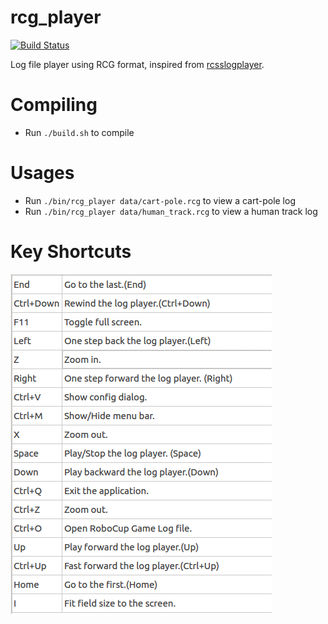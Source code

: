 # rcg\_player

[![Build Status](https://travis-ci.org/aijunbai/rcg_player.svg?branch=master)](https://travis-ci.org/aijunbai/rcg_player)  

Log file player using RCG format, inspired from [rcsslogplayer](http://sourceforge.net/projects/sserver/files/rcsslogplayer/).

# Compiling
- Run `./build.sh` to compile

# Usages
- Run `./bin/rcg_player data/cart-pole.rcg` to view a cart-pole log
- Run `./bin/rcg_player data/human_track.rcg` to view a human track log

# Key Shortcuts
![data/keys.png](data/keys.png "Key Shortcuts")

